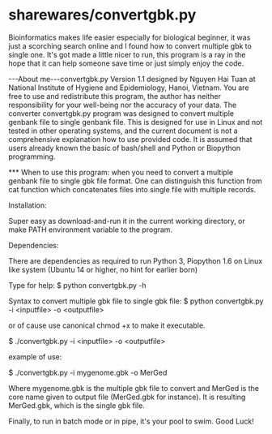 # sharewares/convertgbk.py   
Bioinformatics makes life easier especially for biological beginner, it was just a scorching search online and I found how to convert multiple gbk to single one.
It's got made a little nicer to run, this program is a ray in the hope that it can help someone save time or just simply enjoy the code.

---About me---convertgbk.py Version 1.1 designed by Nguyen Hai Tuan at National Institute of Hygiene and Epidemiology, Hanoi, Vietnam.
You are free to use and redistribute this program, the author has neither responsibility for your well-being nor the accuracy of your data.
The converter convertgbk.py program was designed to convert multiple genbank file to single genbank file.
This is designed for use in Linux and not tested in other operating systems, and the current document is not a comprehensive explanation how to use provided code.
It is assumed that users already known the basic of bash/shell and Python or Biopython programming.

*** When to use this program: when you need to convert a multiple genbank file to single gbk file format. One can distinguish this function from cat function which concatenates files into single file with multiple records.  

Installation:

Super easy as download-and-run it in the current working directory, or make PATH environment variable to the program.

Dependencies:

There are dependencies as required to run Python 3, Piopython 1.6 on Linux like system (Ubuntu 14 or higher, no hint for earlier born)

Type for help:
$ python convertgbk.py -h

Syntax to convert multiple gbk file to single gbk file:
$ python convertgbk.py -i \<inputfile> -o \<outputfile>

or of cause use canonical chmod +x to make it executable.

$ ./convertgbk.py -i \<inputfile> -o \<outputfile>

example of use:

$ ./convertgbk.py -i mygenome.gbk -o MerGed

Where mygenome.gbk is the multiple gbk file to convert and MerGed is the core name given to output file (MerGed.gbk for instance).
It is resulting MerGed.gbk, which is the single gbk file.

Finally, to run in batch mode or in pipe, it's your pool to swim. 
Good Luck!
